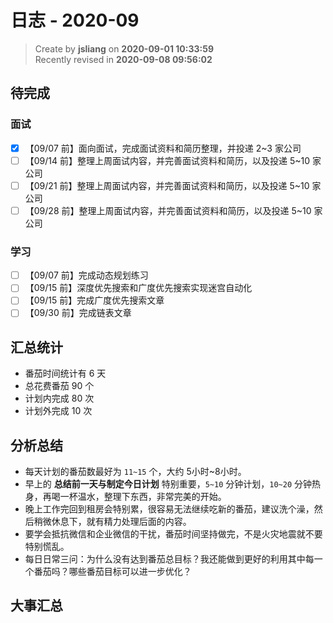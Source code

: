 日志 - 2020-09
===

> Create by **jsliang** on **2020-09-01 10:33:59**  
> Recently revised in **2020-09-08 09:56:02**

## 待完成

### 面试

* [x] 【09/07 前】面向面试，完成面试资料和简历整理，并投递 2~3 家公司
* [ ] 【09/14 前】整理上周面试内容，并完善面试资料和简历，以及投递 5~10 家公司
* [ ] 【09/21 前】整理上周面试内容，并完善面试资料和简历，以及投递 5~10 家公司
* [ ] 【09/28 前】整理上周面试内容，并完善面试资料和简历，以及投递 5~10 家公司

### 学习

* [ ] 【09/07 前】完成动态规划练习
* [ ] 【09/15 前】深度优先搜索和广度优先搜索实现迷宫自动化
* [ ] 【09/15 前】完成广度优先搜索文章
* [ ] 【09/30 前】完成链表文章

## 汇总统计

* 番茄时间统计有 6 天
* 总花费番茄 90 个
* 计划内完成 80 次
* 计划外完成 10 次

## 分析总结

* 每天计划的番茄数最好为 `11~15` 个，大约 5小时~8小时。
* 早上的 **总结前一天与制定今日计划** 特别重要，`5~10` 分钟计划，`10~20` 分钟热身，再喝一杯温水，整理下东西，非常完美的开始。
* 晚上工作完回到租房会特别累，很容易无法继续吃新的番茄，建议洗个澡，然后稍微休息下，就有精力处理后面的内容。
* 要学会抵抗微信和企业微信的干扰，番茄时间坚持做完，不是火灾地震就不要特别慌乱。
* 每日日常三问：为什么没有达到番茄总目标？我还能做到更好的利用其中每一个番茄吗？哪些番茄目标可以进一步优化？

## 大事汇总
